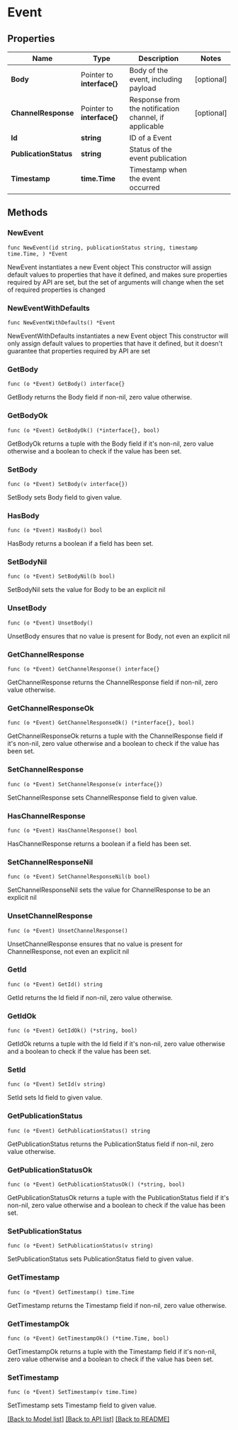 # Event

## Properties

Name | Type | Description | Notes
------------ | ------------- | ------------- | -------------
**Body** | Pointer to **interface{}** | Body of the event, including payload | [optional] 
**ChannelResponse** | Pointer to **interface{}** | Response from the notification channel, if applicable | [optional] 
**Id** | **string** | ID of a Event | 
**PublicationStatus** | **string** | Status of the event publication | 
**Timestamp** | **time.Time** | Timestamp when the event occurred | 

## Methods

### NewEvent

`func NewEvent(id string, publicationStatus string, timestamp time.Time, ) *Event`

NewEvent instantiates a new Event object
This constructor will assign default values to properties that have it defined,
and makes sure properties required by API are set, but the set of arguments
will change when the set of required properties is changed

### NewEventWithDefaults

`func NewEventWithDefaults() *Event`

NewEventWithDefaults instantiates a new Event object
This constructor will only assign default values to properties that have it defined,
but it doesn't guarantee that properties required by API are set

### GetBody

`func (o *Event) GetBody() interface{}`

GetBody returns the Body field if non-nil, zero value otherwise.

### GetBodyOk

`func (o *Event) GetBodyOk() (*interface{}, bool)`

GetBodyOk returns a tuple with the Body field if it's non-nil, zero value otherwise
and a boolean to check if the value has been set.

### SetBody

`func (o *Event) SetBody(v interface{})`

SetBody sets Body field to given value.

### HasBody

`func (o *Event) HasBody() bool`

HasBody returns a boolean if a field has been set.

### SetBodyNil

`func (o *Event) SetBodyNil(b bool)`

 SetBodyNil sets the value for Body to be an explicit nil

### UnsetBody
`func (o *Event) UnsetBody()`

UnsetBody ensures that no value is present for Body, not even an explicit nil
### GetChannelResponse

`func (o *Event) GetChannelResponse() interface{}`

GetChannelResponse returns the ChannelResponse field if non-nil, zero value otherwise.

### GetChannelResponseOk

`func (o *Event) GetChannelResponseOk() (*interface{}, bool)`

GetChannelResponseOk returns a tuple with the ChannelResponse field if it's non-nil, zero value otherwise
and a boolean to check if the value has been set.

### SetChannelResponse

`func (o *Event) SetChannelResponse(v interface{})`

SetChannelResponse sets ChannelResponse field to given value.

### HasChannelResponse

`func (o *Event) HasChannelResponse() bool`

HasChannelResponse returns a boolean if a field has been set.

### SetChannelResponseNil

`func (o *Event) SetChannelResponseNil(b bool)`

 SetChannelResponseNil sets the value for ChannelResponse to be an explicit nil

### UnsetChannelResponse
`func (o *Event) UnsetChannelResponse()`

UnsetChannelResponse ensures that no value is present for ChannelResponse, not even an explicit nil
### GetId

`func (o *Event) GetId() string`

GetId returns the Id field if non-nil, zero value otherwise.

### GetIdOk

`func (o *Event) GetIdOk() (*string, bool)`

GetIdOk returns a tuple with the Id field if it's non-nil, zero value otherwise
and a boolean to check if the value has been set.

### SetId

`func (o *Event) SetId(v string)`

SetId sets Id field to given value.


### GetPublicationStatus

`func (o *Event) GetPublicationStatus() string`

GetPublicationStatus returns the PublicationStatus field if non-nil, zero value otherwise.

### GetPublicationStatusOk

`func (o *Event) GetPublicationStatusOk() (*string, bool)`

GetPublicationStatusOk returns a tuple with the PublicationStatus field if it's non-nil, zero value otherwise
and a boolean to check if the value has been set.

### SetPublicationStatus

`func (o *Event) SetPublicationStatus(v string)`

SetPublicationStatus sets PublicationStatus field to given value.


### GetTimestamp

`func (o *Event) GetTimestamp() time.Time`

GetTimestamp returns the Timestamp field if non-nil, zero value otherwise.

### GetTimestampOk

`func (o *Event) GetTimestampOk() (*time.Time, bool)`

GetTimestampOk returns a tuple with the Timestamp field if it's non-nil, zero value otherwise
and a boolean to check if the value has been set.

### SetTimestamp

`func (o *Event) SetTimestamp(v time.Time)`

SetTimestamp sets Timestamp field to given value.



[[Back to Model list]](../README.md#documentation-for-models) [[Back to API list]](../README.md#documentation-for-api-endpoints) [[Back to README]](../README.md)


